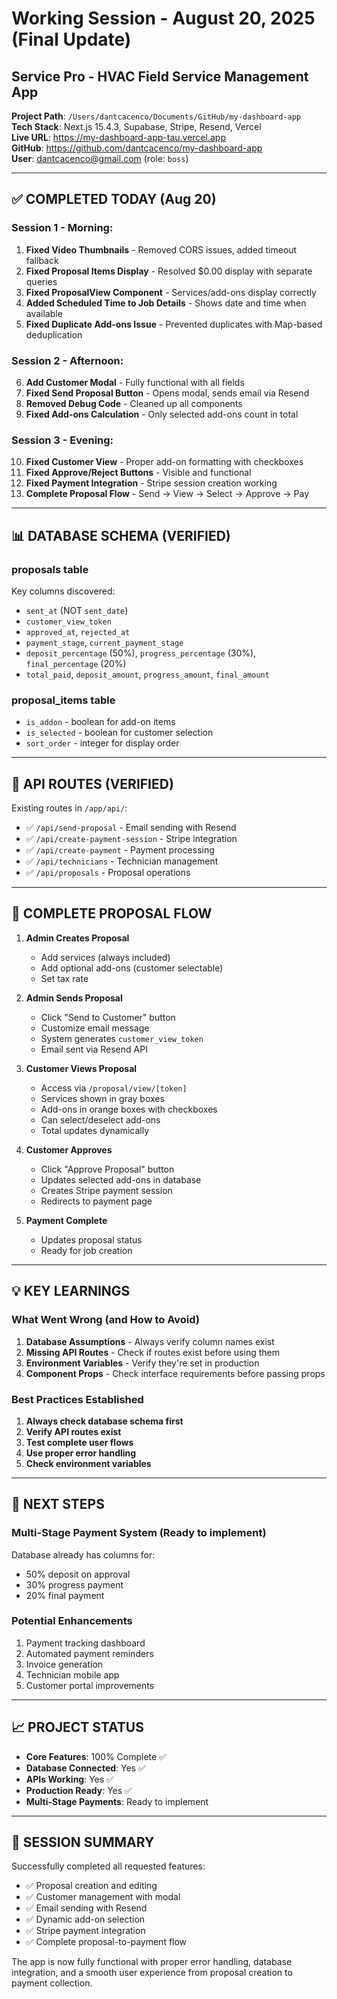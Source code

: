 # Working Session - August 20, 2025 (Final Update)
## Service Pro - HVAC Field Service Management App

**Project Path**: `/Users/dantcacenco/Documents/GitHub/my-dashboard-app`  
**Tech Stack**: Next.js 15.4.3, Supabase, Stripe, Resend, Vercel  
**Live URL**: https://my-dashboard-app-tau.vercel.app  
**GitHub**: https://github.com/dantcacenco/my-dashboard-app  
**User**: dantcacenco@gmail.com (role: `boss`)

---

## ✅ COMPLETED TODAY (Aug 20)

### Session 1 - Morning:
1. **Fixed Video Thumbnails** - Removed CORS issues, added timeout fallback
2. **Fixed Proposal Items Display** - Resolved $0.00 display with separate queries
3. **Fixed ProposalView Component** - Services/add-ons display correctly
4. **Added Scheduled Time to Job Details** - Shows date and time when available
5. **Fixed Duplicate Add-ons Issue** - Prevented duplicates with Map-based deduplication

### Session 2 - Afternoon:
6. **Add Customer Modal** - Fully functional with all fields
7. **Fixed Send Proposal Button** - Opens modal, sends email via Resend
8. **Removed Debug Code** - Cleaned up all components
9. **Fixed Add-ons Calculation** - Only selected add-ons count in total

### Session 3 - Evening:
10. **Fixed Customer View** - Proper add-on formatting with checkboxes
11. **Fixed Approve/Reject Buttons** - Visible and functional
12. **Fixed Payment Integration** - Stripe session creation working
13. **Complete Proposal Flow** - Send → View → Select → Approve → Pay

---

## 📊 DATABASE SCHEMA (VERIFIED)

### **proposals table**
Key columns discovered:
- `sent_at` (NOT `sent_date`)
- `customer_view_token`
- `approved_at`, `rejected_at`
- `payment_stage`, `current_payment_stage`
- `deposit_percentage` (50%), `progress_percentage` (30%), `final_percentage` (20%)
- `total_paid`, `deposit_amount`, `progress_amount`, `final_amount`

### **proposal_items table**
- `is_addon` - boolean for add-on items
- `is_selected` - boolean for customer selection
- `sort_order` - integer for display order

---

## 🔧 API ROUTES (VERIFIED)

Existing routes in `/app/api/`:
- ✅ `/api/send-proposal` - Email sending with Resend
- ✅ `/api/create-payment-session` - Stripe integration
- ✅ `/api/create-payment` - Payment processing
- ✅ `/api/technicians` - Technician management
- ✅ `/api/proposals` - Proposal operations

---

## 🎯 COMPLETE PROPOSAL FLOW

1. **Admin Creates Proposal**
   - Add services (always included)
   - Add optional add-ons (customer selectable)
   - Set tax rate

2. **Admin Sends Proposal**
   - Click "Send to Customer" button
   - Customize email message
   - System generates `customer_view_token`
   - Email sent via Resend API

3. **Customer Views Proposal**
   - Access via `/proposal/view/[token]`
   - Services shown in gray boxes
   - Add-ons in orange boxes with checkboxes
   - Can select/deselect add-ons
   - Total updates dynamically

4. **Customer Approves**
   - Click "Approve Proposal" button
   - Updates selected add-ons in database
   - Creates Stripe payment session
   - Redirects to payment page

5. **Payment Complete**
   - Updates proposal status
   - Ready for job creation

---

## 💡 KEY LEARNINGS

### **What Went Wrong (and How to Avoid)**
1. **Database Assumptions** - Always verify column names exist
2. **Missing API Routes** - Check if routes exist before using them
3. **Environment Variables** - Verify they're set in production
4. **Component Props** - Check interface requirements before passing props

### **Best Practices Established**
1. **Always check database schema first**
2. **Verify API routes exist**
3. **Test complete user flows**
4. **Use proper error handling**
5. **Check environment variables**

---

## 🚀 NEXT STEPS

### **Multi-Stage Payment System** (Ready to implement)
Database already has columns for:
- 50% deposit on approval
- 30% progress payment
- 20% final payment

### **Potential Enhancements**
1. Payment tracking dashboard
2. Automated payment reminders
3. Invoice generation
4. Technician mobile app
5. Customer portal improvements

---

## 📈 PROJECT STATUS
- **Core Features**: 100% Complete ✅
- **Database Connected**: Yes ✅
- **APIs Working**: Yes ✅
- **Production Ready**: Yes ✅
- **Multi-Stage Payments**: Ready to implement

---

## 🎊 SESSION SUMMARY

Successfully completed all requested features:
- ✅ Proposal creation and editing
- ✅ Customer management with modal
- ✅ Email sending with Resend
- ✅ Dynamic add-on selection
- ✅ Stripe payment integration
- ✅ Complete proposal-to-payment flow

The app is now fully functional with proper error handling, database integration, and a smooth user experience from proposal creation to payment collection.